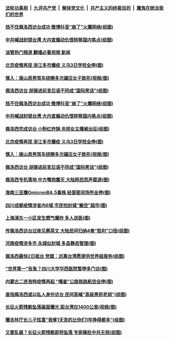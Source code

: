 ####  [法轮功真相](../../../../basic/blob/master/README.md?t=08041331) &nbsp;|&nbsp; [九评共产党](../../../../9ping.md/blob/master/README.md?t=08041331) &nbsp;|&nbsp; [解体党文化](../../../../jtdwh.md/blob/master/README.md?t=08041331)  &nbsp;|&nbsp; [共产主义的终极目的](../../../../gczydzjmd.md/blob/master/README.md?t=08041331) &nbsp;|&nbsp; [魔鬼在统治我们的世界](../../../../mgztzwmdsj.md/blob/master/README.md?t=08041331) 

#### [挡不住佩洛西访台成功 微博抖音“崩了”火爆网络(组图)](../pages/p1/1013472.md?t=08041331) 

#### [中共喊战封锁台湾 大内宣煽动仇恨转移国内焦点(组图)](../pages/p1/1013456.md?t=08041331) 

#### [油管热门频道 翻墙必看视频 新闻](http://45.76.130.85:81/youtube.html?08041331)

#### [北京疫情再现 浙江多市爆疫 义乌3日学校全停(图)](../pages/p1/1013448.md?t=08041331) 

#### [慎入：唐山恶男驾车绕圈多次碾压女子致死(视频/图)](../pages/p1/1013436.md?t=08041331) 

#### [佩洛西访台 胡锡进前言后语不同成“国际笑话”(组图)](../pages/p1/1013424.md?t=08041331) 


#### [挡不住佩洛西访台成功 微博抖音“崩了”火爆网络(组图)](../pages/p1/1013472.md?t=08041331) 

#### [中共喊战封锁台湾 大内宣煽动仇恨转移国内焦点(组图)](../pages/p1/1013456.md?t=08041331) 

#### [佩洛西完成访台 小粉红炸锅 央视女主播被出征(组图)](../pages/p1/1013447.md?t=08041331) 

#### [北京疫情再现 浙江多市爆疫 义乌3日学校全停(图)](../pages/p1/1013448.md?t=08041331) 

#### [慎入：唐山恶男驾车绕圈多次碾压女子致死(视频/图)](../pages/p1/1013436.md?t=08041331) 

#### [佩洛西访台 胡锡进前言后语不同成“国际笑话”(组图)](../pages/p1/1013424.md?t=08041331) 


#### [佩洛西专机落地 中方嘴炮震天 大陆网民怨声载道(图)](../pages/p1/1013407.md?t=08041331) 

#### [海南三亚爆OmicronBA.5毒株 经营密闭场所全停(图)](../pages/p1/1013339.md?t=08041331) 

#### [四川成都疫情涉省内6城 市民怕封城“搬空”超市(图)](../pages/p1/1013314.md?t=08041331) 

#### [上海浦东一小区发生燃气爆炸 多人送医(图)](../pages/p1/1013304.md?t=08041331) 

#### [传佩洛西访台过夜见蔡英文 大陆民间归纳4套“胜利”口径(组图)](../pages/p1/1013269.md?t=08041331) 

#### [河南疫情涉多市 永城似封城 多县静态管理(图)](../pages/p1/1013254.md?t=08041331) 

#### [佩洛西最快2日抵台 党媒：远离台湾愿提供世界级服务(组图)](../pages/p1/1013244.md?t=08041331) 

#### [“世界第一”告急？四川大学华西医院暂停多门诊(图)](../pages/p1/1013208.md?t=08041331) 

#### [内蒙古二连浩特疫情再起 “嘎查”公路铁路航空全停(图)](../pages/p1/1013224.md?t=08041331) 

#### [直指佩洛西或以私人身份访台 民间高喊“高级黑抓老胡”(组图)](../pages/p1/1013170.md?t=08041331) 

#### [长征火箭残骸坠落画面曝光 距台湾仅1400公里(视频/图)](../pages/p1/1013168.md?t=08041331) 

#### [曝吉林厅长儿子炫富“我爹1天贪的比你们1年挣得都多”(组图)](../pages/p1/1013143.md?t=08041331) 

#### [又要乱砸？长征火箭残骸即将坠落 专家痛批中共无视(组图)](../pages/p1/1013102.md?t=08041331) 

<img src='http://gfw-breaker.win/goodnews/indexes/p1.md' width='0px' height='0px'/>
